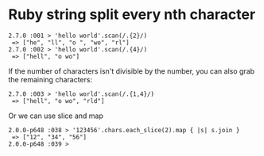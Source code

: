 # Ruby string split every nth character

```
2.7.0 :001 > 'hello world'.scan(/.{2}/)
 => ["he", "ll", "o ", "wo", "rl"]
2.7.0 :002 > 'hello world'.scan(/.{4}/)
 => ["hell", "o wo"]
```

If the number of characters isn't divisible by the number, you can also grab the remaining characters:

```
2.7.0 :003 > 'hello world'.scan(/.{1,4}/)
 => ["hell", "o wo", "rld"]
```

Or we can use slice and map

```
2.0.0-p648 :038 > '123456'.chars.each_slice(2).map { |s| s.join }
 => ["12", "34", "56"]
2.0.0-p648 :039 >
```

